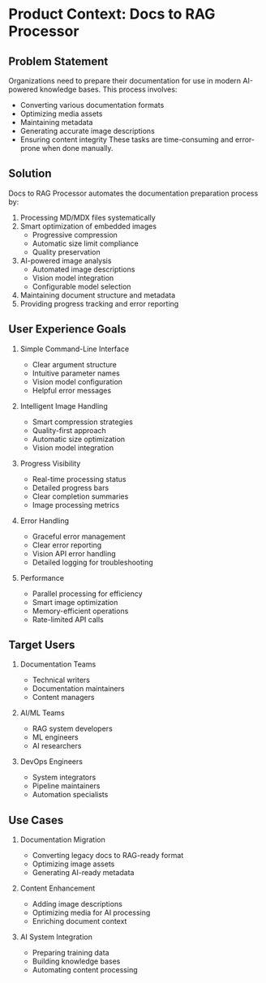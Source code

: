 # Product Context: Docs to RAG Processor

## Problem Statement
Organizations need to prepare their documentation for use in modern AI-powered knowledge bases. This process involves:
- Converting various documentation formats
- Optimizing media assets
- Maintaining metadata
- Generating accurate image descriptions
- Ensuring content integrity
These tasks are time-consuming and error-prone when done manually.

## Solution
Docs to RAG Processor automates the documentation preparation process by:
1. Processing MD/MDX files systematically
2. Smart optimization of embedded images
   - Progressive compression
   - Automatic size limit compliance
   - Quality preservation
3. AI-powered image analysis
   - Automated image descriptions
   - Vision model integration
   - Configurable model selection
4. Maintaining document structure and metadata
5. Providing progress tracking and error reporting

## User Experience Goals
1. Simple Command-Line Interface
   - Clear argument structure
   - Intuitive parameter names
   - Vision model configuration
   - Helpful error messages

2. Intelligent Image Handling
   - Smart compression strategies
   - Quality-first approach
   - Automatic size optimization
   - Vision model integration

3. Progress Visibility
   - Real-time processing status
   - Detailed progress bars
   - Clear completion summaries
   - Image processing metrics

4. Error Handling
   - Graceful error management
   - Clear error reporting
   - Vision API error handling
   - Detailed logging for troubleshooting

5. Performance
   - Parallel processing for efficiency
   - Smart image optimization
   - Memory-efficient operations
   - Rate-limited API calls

## Target Users
1. Documentation Teams
   - Technical writers
   - Documentation maintainers
   - Content managers

2. AI/ML Teams
   - RAG system developers
   - ML engineers
   - AI researchers

3. DevOps Engineers
   - System integrators
   - Pipeline maintainers
   - Automation specialists

## Use Cases
1. Documentation Migration
   - Converting legacy docs to RAG-ready format
   - Optimizing image assets
   - Generating AI-ready metadata

2. Content Enhancement
   - Adding image descriptions
   - Optimizing media for AI processing
   - Enriching document context

3. AI System Integration
   - Preparing training data
   - Building knowledge bases
   - Automating content processing